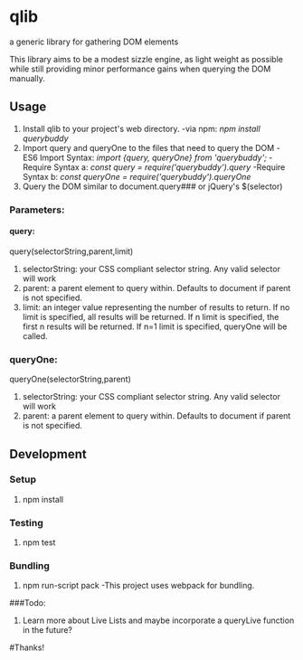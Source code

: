 # qlib
a generic library for gathering DOM elements


This library aims to be a modest sizzle engine, as light weight as possible while still providing minor performance gains when querying the DOM manually.

## Usage
1. Install qlib to your project's web directory.
    -via npm: _npm install querybuddy_
2. Import query and queryOne to the files that need to query the DOM
    -ES6 Import Syntax: _import {query, queryOne} from 'querybuddy';_
    -Require Syntax a: _const query = require('querybuddy').query_
    -Require Syntax b: _const queryOne = require('querybuddy').queryOne_
3. Query the DOM similar to document.query### or jQuery's $(selector)

### Parameters:
#### query:
query(selectorString,parent,limit)
1. selectorString: your CSS compliant selector string. Any valid selector will work
2. parent: a parent element to query within. Defaults to document if parent is not specified.
3. limit: an integer value representing the number of results to return. If no limit is specified, all results will be returned. If n limit is specified, the first n results will be returned. If n=1 limit is specified, queryOne will be called.

### queryOne:
queryOne(selectorString,parent)
1. selectorString: your CSS compliant selector string. Any valid selector will work
2. parent: a parent element to query within. Defaults to document if parent is not specified.


## Development

### Setup
1. npm install
  

### Testing
1. npm test

### Bundling
1. npm run-script pack
  -This project uses webpack for bundling.


###Todo:
1. Learn more about Live Lists and maybe incorporate a queryLive function in the future?


#Thanks!  
